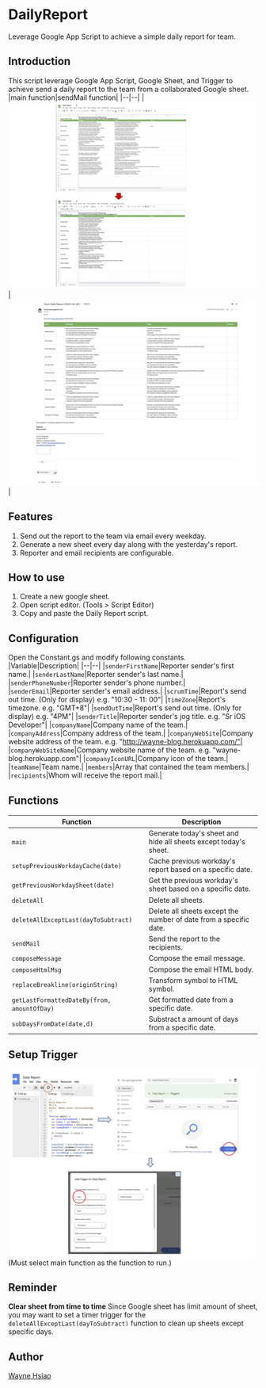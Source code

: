 # DailyReport
Leverage Google App Script to achieve a simple daily report for team.
## Introduction
This script leverage Google App Script, Google Sheet, and Trigger to achieve send a daily report to the team from a collaborated Google sheet.
|main function|sendMail function|
|--|--|
|![Daily Report](/.assets/Daily%20Report.png)|![Email Result](/.assets/Email%20Result.png)|
## Features
1. Send out the report to the team via email every weekday.
2. Generate a new sheet every day along with the yesterday's report.
3. Reporter and email recipients are configurable. 
## How to use
1. Create a new google sheet.
2. Open script editor. (Tools > Script Editor)
3. Copy and paste the Daily Report script.
## Configuration
Open the Constant.gs and modify following constants. 
|Variable|Description|
|--|--|
|`senderFirstName`|Reporter sender's first name.|
|`senderLastName`|Reporter sender's last name.|
|`senderPhoneNumber`|Reporter sender's phone number.|
|`senderEmail`|Reporter sender's email address.|
|`scrumTime`|Report's send out time. (Only for display) e.g. "10:30 - 11: 00"|
|`timeZone`|Report's timezone. e.g. "GMT+8"|
|`sendOutTime`|Report's send out time. (Only for display) e.g. "4PM"|
|`senderTitle`|Reporter sender's jog title. e.g. "Sr iOS Developer"|
|`companyName`|Company name of the team.|
|`companyAddress`|Company address of the team.|
|`companyWebSite`|Company website address of the team. e.g. "http://wayne-blog.herokuapp.com/"|
|`companyWebSiteName`|Company website name of the team. e.g. "wayne-blog.herokuapp.com"|
|`companyIconURL`|Company icon of the team.|
|`teamName`|Team name.|
|`members`|Array that contained the team members.|
|`recipients`|Whom will receive the report mail.|
## Functions
|Function|Description|
|--|--|
|`main`|Generate today's sheet and hide all sheets except today's sheet.|
|`setupPreviousWorkdayCache(date)`|Cache previous workday's report based on a specific date.|
|`getPreviousWorkdaySheet(date)`|Get the previous workday's sheet based on a specific date.|
|`deleteAll`|Delete all sheets.|
|`deleteAllExceptLast(dayToSubtract)`|Delete all sheets except the number of date from a specific date.|
|`sendMail`|Send the report to the recipients.|
|`composeMessage`|Compose the email message.|
|`composeHtmlMsg`|Compose the email HTML body.|
|`replaceBreakline(originString)`|Transform symbol to HTML symbol.|
|`getLastFormattedDateBy(from, amountOfDay)`|Get formatted date from a specific date.|
|`subDaysFromDate(date,d)`|Substract a amount of days from a specific date.|
## Setup Trigger
![Trigger](/.assets/Trigger.png)
(Must select main function as the function to run.)
## Reminder
**Clear sheet from time to time**
Since Google sheet has limit amount of sheet, you may want to set a timer trigger for the `deleteAllExceptLast(dayToSubtract)` function to clean up sheets except specific days.
## Author
[Wayne Hsiao](mailto:chronicqazxc@gmail.com)






